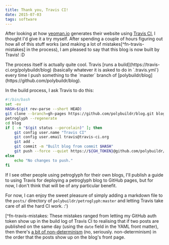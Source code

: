 ```yaml
---
title: Thank you, Travis CI!
date: 2015-07-03
tags: software
---
```

After looking at how [yeoman.io](http://yeoman.io) generates their website using [Travis CI](https://travis-ci.org), I thought I'd give it a try myself. After spending a couple of hours figuring out how all of this stuff works (and making a lot of mistakes[^fn-travis-mistakes] in the process), I am pleased to say that this blog is now built by Travis! :D

<!--more-->The process itself is actually quite cool. Travis [runs a build](https://travis-ci.org/polybuildr/blog) (basically whatever it is asked to do in `.travis.yml`) every time I push something to the `master` branch of [polybuildr/blog](https://github.com/polybuildr/blog).

In the build process, I ask Travis to do this:
```bash
#!/bin/bash
set -ev
HASH=$(git rev-parse --short HEAD)
git clone --branch=gh-pages https://github.com/polybuildr/blog.git blog
petroglyph --regenerate
cd blog
if [ -n "$(git status --porcelain)" ]; then
    git config user.name "Travis CI"
    git config user.email travis@travis-ci.org
    git add .
    git commit -m "Built blog from commit $HASH"
    git push --force --quiet https://${GH_TOKEN}@github.com/polybuildr/blog.git > /dev/null 2>&1
else
    echo "No changes to push."
fi
```

If I see other people using petroglyph for their own blogs, I'll publish a guide to using Travis for deploying a petroglyph blog to GitHub pages, but for now, I don't think that will be of any particular benefit.

For now, I can enjoy the sweet pleasure of simply adding a markdown file to the `posts/` directory of `polybuildr/petroglyph:master` and letting Travis take care of all the hard CI work. :')

[^fn-travis-mistakes: These mistakes ranged from letting my GitHub auth token show up in the build log of Travis CI to realising that if two posts are published on the same day (using the `date` field in the YAML front matter), then there's [a bit of non-determinism](https://github.com/polybuildr/petroglyph/issues/11) (no, seriously. non-determinism) in the order that the posts show up on the blog's front page.
